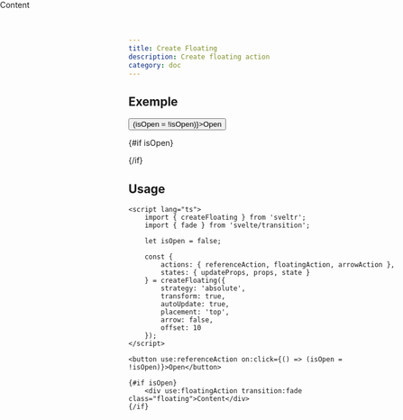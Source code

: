 ```yaml
---
title: Create Floating
description: Create floating action
category: doc
---
```


<script lang="ts">
    import { Card, Flexbox, Button, createFloating } from 'sveltr';
    import { fade } from 'svelte/transition';

    let isOpen = false;

    const {
        actions: { referenceAction, floatingAction, arrowAction },
        states: { updateProps, props, state }
    } = createFloating({
        strategy: 'absolute',
        transform: true,
        autoUpdate: true,
        placement: 'top',
        arrow: false,
        offset: 10
    });
</script>

## Exemple

<Card style="overflow: visible;">
<Flexbox direction="column" align="start" justify="start">
<div use:referenceAction>
<Button variant="surface" on:click={() => (isOpen = !isOpen)}>Open</Button>
</div>

{#if isOpen}

<div 
    use:floatingAction 
    transition:fade={{ duration: 100 }}
 class="floating">
    <Card style="background: var(--gray-2)">Content</Card>
</div>
{/if}
</Flexbox>
</Card>

## Usage

```svelte
<script lang="ts">
    import { createFloating } from 'sveltr';
    import { fade } from 'svelte/transition';

    let isOpen = false;

    const {
        actions: { referenceAction, floatingAction, arrowAction },
        states: { updateProps, props, state }
    } = createFloating({
        strategy: 'absolute',
        transform: true,
        autoUpdate: true,
        placement: 'top',
        arrow: false,
        offset: 10
    });
</script>

<button use:referenceAction on:click={() => (isOpen = !isOpen)}>Open</button>

{#if isOpen}
    <div use:floatingAction transition:fade class="floating">Content</div>
{/if}
```

<style lang="scss">
    .floating {
        position: absolute;
        width: max-content;
        top: 0;
        left: 0;
    }
</style>
